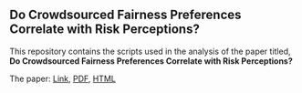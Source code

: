 ## Do Crowdsourced Fairness Preferences Correlate with Risk Perceptions?

This repository contains the scripts used in the analysis of the paper titled, 
**Do Crowdsourced Fairness Preferences Correlate with Risk Perceptions?**

The paper: [Link](https://doi.org/10.1145/3640543.3645209), 
[PDF](https://drive.google.com/file/d/1wbwR8ZPI94Lj_Ee_NRnfiwSi35KK_C0s/view?usp=sharing), 
[HTML](http://camps.aptaracorp.com/ACM_PMS/PMS/ACM/IUI24/56/2b2f8ec9-c5e3-11ee-8ef9-16bb50361d1f/OUT/iui24-56.html)